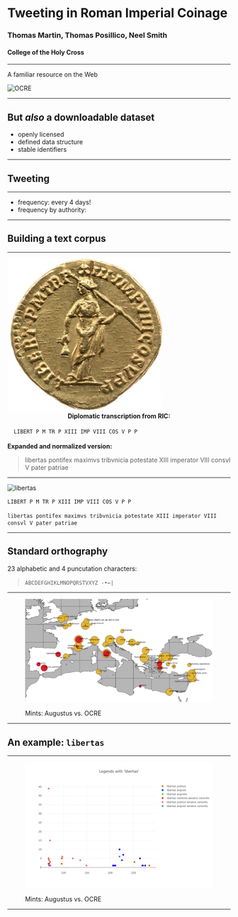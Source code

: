 
# Tweeting in Roman Imperial Coinage

### Thomas Martin, Thomas Posillico, Neel Smith

#### College of the Holy Cross


---

A familiar resource on the Web

![OCRE](http://shot.holycross.edu/aha/imgs/ocre-logo.png)

---

## But *also* a downloadable dataset

- openly licensed
- defined data structure
- stable identifiers



---

## Tweeting


---

- frequency:  every 4 days!
- frequency by authority:

---

## Building a text corpus



---


<div class="grid">
  <div class="row">
<img src="../static/imgs/libertas-ric3.comm.171-scaled.png" alt="RIC 3, Commodus 171"/>
  </div>
  <div class="row">
  <center>
  <strong>Diplomatic transcription from RIC:</strong></center>
  <code>
  LIBERT P M TR P XIII IMP VIII COS V P P
  </code>
  </div>
<div class="row">
 <strong>Expanded and normalized version:</strong>

<blockquote>
  libertas pontifex maximvs tribvnicia potestate XIII imperator VIII consvl V pater patriae
  </blockquote>
  </div>
</div>


---


![libertas](http://shot.holycross.edu/aha/imgs/libertas-ric3.comm.171.png)

    LIBERT P M TR P XIII IMP VIII COS V P P

    libertas pontifex maximvs tribvnicia potestate XIII imperator VIII consvl V pater patriae

---


## Standard orthography

23 alphabetic and 4 puncutation characters:

> `ABCDEFGHIKLMNOPQRSTVXYZ -•←|`



---

<figure class="alignright">
<img src="../static/imgs/augustus-vs-ocre.png" alt="Mints of Augustus"/>
<figcaption>
  <p>Mints: Augustus vs. OCRE</p>
</figcaption>
</figure>


---

## An example: `libertas`

---

<figure class="alignright">
<img src="../static/imgs/libertas-by-legend-and-date.png" alt="Mints of Augustus"/>
<figcaption>
  <p>Mints: Augustus vs. OCRE</p>
</figcaption>
</figure>


---
